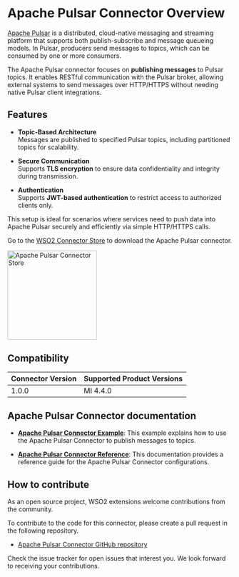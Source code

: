 # Apache Pulsar Connector Overview

[Apache Pulsar](https://pulsar.apache.org/docs/) is a distributed, cloud-native messaging and streaming platform that supports both publish-subscribe and message queueing models. In Pulsar, producers send messages to topics, which can be consumed by one or more consumers.

The Apache Pulsar connector focuses on **publishing messages** to Pulsar topics. It enables RESTful communication with the Pulsar broker, allowing external systems to send messages over HTTP/HTTPS without needing native Pulsar client integrations.

## Features

- **Topic-Based Architecture**  
  Messages are published to specified Pulsar topics, including partitioned topics for scalability.

- **Secure Communication**  
  Supports **TLS encryption** to ensure data confidentiality and integrity during transmission.

- **Authentication**  
  Supports **JWT-based authentication** to restrict access to authorized clients only.

This setup is ideal for scenarios where services need to push data into Apache Pulsar securely and efficiently via simple HTTP/HTTPS calls.

Go to the <a target="_blank" href="https://store.wso2.com/connector/mi-connector-pulsar">WSO2 Connector Store</a> to download the Apache Pulsar connector.

<img src="{{base_path}}/assets/img/integrate/connectors/pulsar/Apache-Pulsar-Connector-02.png" title="Apache Pulsar Connector Store" width="200" alt="Apache Pulsar Connector Store"/>

## Compatibility

| Connector Version | Supported Product Versions |
|-------------------|----------------------------|
| 1.0.0             | MI 4.4.0                   |

## Apache Pulsar Connector documentation

* **[Apache Pulsar Connector Example]({{base_path}}/reference/connectors/pulsar-connector/pulsar-connector-example/)**: This example explains how to use the Apache Pulsar Connector to publish messages to topics.

* **[Apache Pulsar Connector Reference]({{base_path}}/reference/connectors/pulsar-connector/pulsar-connector-reference/)**: This documentation provides a reference guide for the Apache Pulsar Connector configurations.

## How to contribute

As an open source project, WSO2 extensions welcome contributions from the community.

To contribute to the code for this connector, please create a pull request in the following repository.

* [Apache Pulsar Connector GitHub repository](https://github.com/wso2-extensions/mi-connector-pulsar)

Check the issue tracker for open issues that interest you. We look forward to receiving your contributions.
